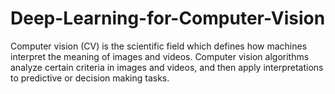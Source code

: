 # Deep-Learning-for-Computer-Vision
Computer vision (CV) is the scientific field which defines how machines interpret the meaning of images and videos. Computer vision algorithms analyze certain criteria in images and videos, and then apply interpretations to predictive or decision making tasks.
